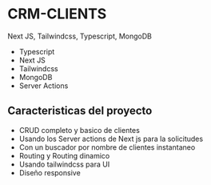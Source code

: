 # CRM-CLIENTS
Next JS, Tailwindcss, Typescript, MongoDB

- Typescript
- Next JS
- Tailwindcss
- MongoDB
- Server Actions

## Caracteristicas del proyecto

- CRUD completo y basico de clientes
- Usando los Server actions de Next js para la solicitudes
- Con un buscador por nombre de clientes instantaneo
- Routing y Routing dinamico
- Usando tailwindcss para UI
- Diseño responsive

